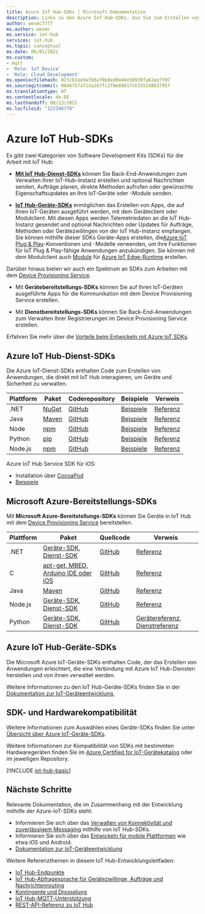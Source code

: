 ```yaml
---
title: Azure IoT Hub-SDKs | Microsoft-Dokumentation
description: Links zu den Azure IoT Hub-SDKs, die Sie zum Erstellen von Geräte-Apps und Back-End-Apps verwenden können.
author: wesmc7777
ms.author: wesmc
ms.service: iot-hub
services: iot-hub
ms.topic: conceptual
ms.date: 06/01/2021
ms.custom:
- mqtt
- 'Role: IoT Device'
- 'Role: Cloud Development'
ms.openlocfilehash: 823cb1ae9afb6af8b8ed0446e58930fa62ee7f07
ms.sourcegitcommit: 0046757af1da267fc2f0e88617c633524883795f
ms.translationtype: HT
ms.contentlocale: de-DE
ms.lasthandoff: 08/13/2021
ms.locfileid: "122346776"
---
```

# <a name="azure-iot-hub-sdks"></a>Azure IoT Hub-SDKs

Es gibt zwei Kategorien von Software Development Kits (SDKs) für die Arbeit mit IoT Hub:

* [**Mit IoT Hub-Dienst-SDKs**](#azure-iot-hub-service-sdks) können Sie Back-End-Anwendungen zum Verwalten Ihrer IoT-Hub-Instanz erstellen und optional Nachrichten senden, Aufträge planen, direkte Methoden aufrufen oder gewünschte Eigenschaftsupdates an Ihre IoT-Geräte oder -Module senden.

* [**IoT Hub-Geräte-SDKs**](../iot-develop/about-iot-sdks.md) ermöglichen das Erstellen von Apps, die auf Ihren IoT-Geräten ausgeführt werden, mit dem Geräteclient oder Modulclient. Mit diesen Apps werden Telemetriedaten an die IoT Hub-Instanz gesendet und optional Nachrichten oder Updates für Aufträge, Methoden oder Gerätezwillingen von der IoT Hub-Instanz empfangen. Sie können mithilfe dieser SDKs Geräte-Apps erstellen, die[Azure IoT Plug & Play](../iot-develop/overview-iot-plug-and-play.md)-Konventionen und -Modelle verwenden, um ihre Funktionen für IoT Plug & Play-fähige Anwendungen anzukündigen. Sie können mit dem Modulclient auch [Module](../iot-edge/iot-edge-modules.md) für [Azure IoT Edge-Runtime](../iot-edge/about-iot-edge.md) erstellen.

Darüber hinaus bieten wir auch ein Spektrum an SDKs zum Arbeiten mit dem [Device Provisioning Service](../iot-dps/about-iot-dps.md).

* Mit **Gerätebereitstellungs-SDKs** können Sie auf Ihren IoT-Geräten ausgeführte Apps für die Kommunikation mit dem Device Provisioning Service erstellen.

* Mit **Dienstbereitstellungs-SDKs** können Sie Back-End-Anwendungen zum Verwalten Ihrer Registrierungen im Device Provisioning Service erstellen.

Erfahren Sie mehr über die [Vorteile beim Entwickeln mit Azure IoT SDKs](https://azure.microsoft.com/blog/benefits-of-using-the-azure-iot-sdks-in-your-azure-iot-solution/).

## <a name="azure-iot-hub-service-sdks"></a>Azure IoT Hub-Dienst-SDKs

Die Azure IoT-Dienst-SDKs enthalten Code zum Erstellen von Anwendungen, die direkt mit IoT Hub interagieren, um Geräte und Sicherheit zu verwalten.

| Plattform  | Paket | Coderepository | Beispiele |  Verweis |
|---|---|---|---|---|
| .NET | [NuGet](https://www.nuget.org/packages/Microsoft.Azure.Devices ) | [GitHub](https://github.com/Azure/azure-iot-sdk-csharp) | [Beispiele](https://github.com/Azure-Samples/azure-iot-samples-csharp) | [Referenz](/dotnet/api/microsoft.azure.devices) |
| Java | [Maven](https://mvnrepository.com/artifact/com.microsoft.azure.sdk.iot/iot-service-client) | [GitHub](https://github.com/Azure/azure-iot-sdk-java) | [Beispiele](https://github.com/Azure/azure-iot-sdk-java/tree/master/service/iot-service-samples/pnp-service-sample) | [Referenz](/java/api/com.microsoft.azure.sdk.iot.service) |
| Node | [npm](https://www.npmjs.com/package/azure-iothub) | [GitHub](https://github.com/Azure/azure-iot-sdk-node) | [Beispiele](https://github.com/Azure/azure-iot-sdk-node/tree/master/service/samples) | [Referenz](/javascript/api/azure-iothub/) |
| Python | [pip](https://pypi.org/project/azure-iot-hub) | [GitHub](https://github.com/Azure/azure-iot-sdk-python) | [Beispiele](https://github.com/Azure/azure-iot-sdk-python/tree/master/azure-iot-hub/samples) | [Referenz](/python/api/azure-iot-hub) |
| Node.js | [npm](https://www.npmjs.com/package/azure-iot-common) | [GitHub](https://github.com/Azure/azure-iot-sdk-node) | [Beispiele](https://github.com/Azure/azure-iot-sdk-node/tree/master/service/samples/javascript) | [Referenz](/javascript/api/azure-iothub/) |

Azure IoT Hub Service SDK für iOS:

* Installation über [CocoaPod](https://cocoapods.org/pods/AzureIoTHubServiceClient)
* [Beispiele](https://github.com/Azure-Samples/azure-iot-samples-ios)

## <a name="microsoft-azure-provisioning-sdks"></a>Microsoft Azure-Bereitstellungs-SDKs

Mit **Microsoft Azure-Bereitstellungs-SDKs** können Sie Geräte in IoT Hub mit dem [Device Provisioning Service](../iot-dps/about-iot-dps.md) bereitstellen.

| Plattform | Paket | Quellcode | Verweis |
| -----|-----|-----|-----|
| .NET|[Geräte-SDK](https://www.nuget.org/packages/Microsoft.Azure.Devices.Provisioning.Client/), [Dienst-SDK](https://www.nuget.org/packages/Microsoft.Azure.Devices.Provisioning.Service/) |[GitHub](https://github.com/Azure/azure-iot-sdk-csharp/)|[Referenz](/dotnet/api/microsoft.azure.devices.provisioning.client) |
| C|[apt-get, MBED, Arduino IDE oder iOS](https://github.com/Azure/azure-iot-sdk-c/blob/master/readme.md#packages-and-libraries)|[GitHub](https://github.com/Azure/azure-iot-sdk-c/blob/master/provisioning\_client)|[Referenz](/azure/iot-hub/iot-c-sdk-ref/) |
| Java|[Maven](https://github.com/Azure/azure-iot-sdk-java/blob/master/doc/java-devbox-setup.md#for-the-service-sdk)|[GitHub](https://github.com/Azure/azure-iot-sdk-java/blob/master/provisioning)|[Referenz](/java/api/com.microsoft.azure.sdk.iot.provisioning.device) |
| Node.js|[Geräte-SDK](https://badge.fury.io/js/azure-iot-provisioning-device), [Dienst-SDK](https://badge.fury.io/js/azure-iot-provisioning-service) |[GitHub](https://github.com/Azure/azure-iot-sdk-node/tree/master/provisioning)|[Referenz](/javascript/api/overview/azure/iothubdeviceprovisioning) |
| Python|[Geräte-SDK](https://pypi.org/project/azure-iot-device/), [Dienst-SDK](https://pypi.org/project/azure-iothub-provisioningserviceclient/)|[GitHub](https://github.com/Azure/azure-iot-sdk-python)|[Gerätereferenz](/python/api/azure-iot-device/azure.iot.device.provisioningdeviceclient), [Dienstreferenz](/python/api/azure-mgmt-iothubprovisioningservices) |

## <a name="azure-iot-hub-device-sdks"></a>Azure IoT Hub-Geräte-SDKs

Die Microsoft Azure IoT-Geräte-SDKs enthalten Code, der das Erstellen von Anwendungen erleichtert, die eine Verbindung mit Azure IoT Hub-Diensten herstellen und von ihnen verwaltet werden.

Weitere Informationen zu den IoT Hub-Geräte-SDKs finden Sie in der [Dokumentation zur IoT-Geräteentwicklung.](../iot-develop/about-iot-sdks.md)

## <a name="sdk-and-hardware-compatibility"></a>SDK- und Hardwarekompatibilität

Weitere Informationen zum Auswählen eines Geräte-SDKs finden Sie unter [Übersicht über Azure IoT-Geräte-SDKs](../iot-develop/about-iot-sdks.md).

Weitere Informationen zur Kompatibilität von SDKs mit bestimmten Hardwaregeräten finden Sie im [Azure Certified for IoT-Gerätekatalog](https://devicecatalog.azure.com/) oder im jeweiligen Repository.

[!INCLUDE [iot-hub-basic](../../includes/iot-hub-basic-partial.md)]

## <a name="next-steps"></a>Nächste Schritte

Relevante Dokumentation, die im Zusammenhang mit der Entwicklung mithilfe der Azure-IoT-SDKs steht:

* Informieren Sie sich über das [Verwalten von Konnektivität und zuverlässigem Messaging](iot-hub-reliability-features-in-sdks.md) mithilfe von IoT Hub-SDKs.
* Informieren Sie sich über das [Entwickeln für mobile Plattformen](iot-hub-how-to-develop-for-mobile-devices.md) wie etwa iOS und Android.
* [Dokumentation zur IoT-Geräteentwicklung](../iot-develop/about-iot-sdks.md)

Weitere Referenzthemen in diesem IoT Hub-Entwicklungsleitfaden:

* [IoT Hub-Endpunkte](iot-hub-devguide-endpoints.md)
* [IoT Hub-Abfragesprache für Gerätezwillinge, Aufträge und Nachrichtenrouting](iot-hub-devguide-query-language.md)
* [Kontingente und Drosselung](iot-hub-devguide-quotas-throttling.md)
* [IoT Hub-MQTT-Unterstützung](iot-hub-mqtt-support.md)
* [REST-API-Referenz zu IoT Hub](/rest/api/iothub/)
